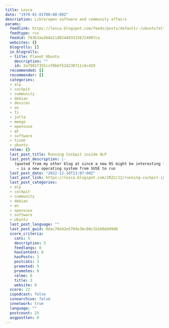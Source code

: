 ```yaml
---
title: Losca
date: "1970-01-01T00:00:00Z"
description: Libre/open software and community affairs
params:
  feedlink: https://losca.blogspot.com/feeds/posts/default/-/ubuntu?alt=rss
  feedtype: rss
  feedid: f83b3aa36da11d8244033156724097ca
  websites: {}
  blogrolls: []
  in_blogrolls:
  - title: Planet Ubuntu
    description: ""
    id: 2e7081f355cc59bbf52d230711c6cd29
  recommended: []
  recommender: []
  categories:
  - alp
  - cockpit
  - community
  - debian
  - devices
  - en
  - fi
  - jolla
  - meego
  - opensuse
  - qt
  - software
  - tizen
  - ubuntu
  relme: {}
  last_post_title: Running Cockpit inside ALP
  last_post_description: |-
    (quoted from my other blog at since a new OS might be interesting for many and this is published in separate planets)ALP - The Adaptable Linux Platform
     – is a new operating system from SUSE to run
  last_post_date: "2022-12-10T13:07:00Z"
  last_post_link: https://losca.blogspot.com/2022/12/running-cockpit-inside-alp.html
  last_post_categories:
  - alp
  - cockpit
  - community
  - debian
  - en
  - opensuse
  - software
  - ubuntu
  last_post_language: ""
  last_post_guid: 0dac76e42e5704e3bc80c1b160dd49d8
  score_criteria:
    cats: 5
    description: 3
    feedlangs: 0
    hasContent: 0
    hasPosts: 3
    postcats: 3
    promoted: 5
    promotes: 0
    relme: 0
    title: 3
    website: 0
  score: 22
  ispodcast: false
  isnoarchive: false
  innetwork: true
  language: ""
  postcount: 25
  avgpostlen: 0
---
```

